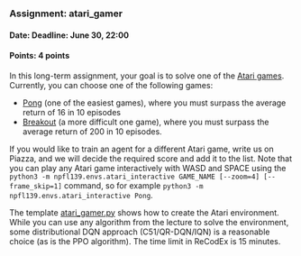 ### Assignment: atari_gamer
#### Date: Deadline: June 30, 22:00
#### Points: 4 points

In this long-term assignment, your goal is to solve one of the
[Atari games](https://ale.farama.org/environments/). Currently, you can choose
one of the following games:
- [Pong](https://ale.farama.org/environments/pong/) (one of the easiest games),
  where you must surpass the average return of 16 in 10 episodes
- [Breakout](https://ale.farama.org/environments/breakout/) (a more difficult
  one game), where you must surpass the average return of 200 in 10 episodes.

If you would like to train an agent for a different Atari game, write us on
Piazza, and we will decide the required score and add it to the list. Note that
you can play any Atari game interactively with WASD and SPACE using the
`python3 -m npfl139.envs.atari_interactive GAME_NAME [--zoom=4] [--frame_skip=1]`
command, so for example `python3 -m npfl139.envs.atari_interactive Pong`.

The template [atari_gamer.py](https://github.com/ufal/npfl139/tree/master/labs/06/atari_gamer.py)
shows how to create the Atari environment. While you can use any algorithm from
the lecture to solve the environment, some distributional DQN approach
(C51/QR-DQN/IQN) is a reasonable choice (as is the PPO algorithm). The
time limit in ReCodEx is 15 minutes.
